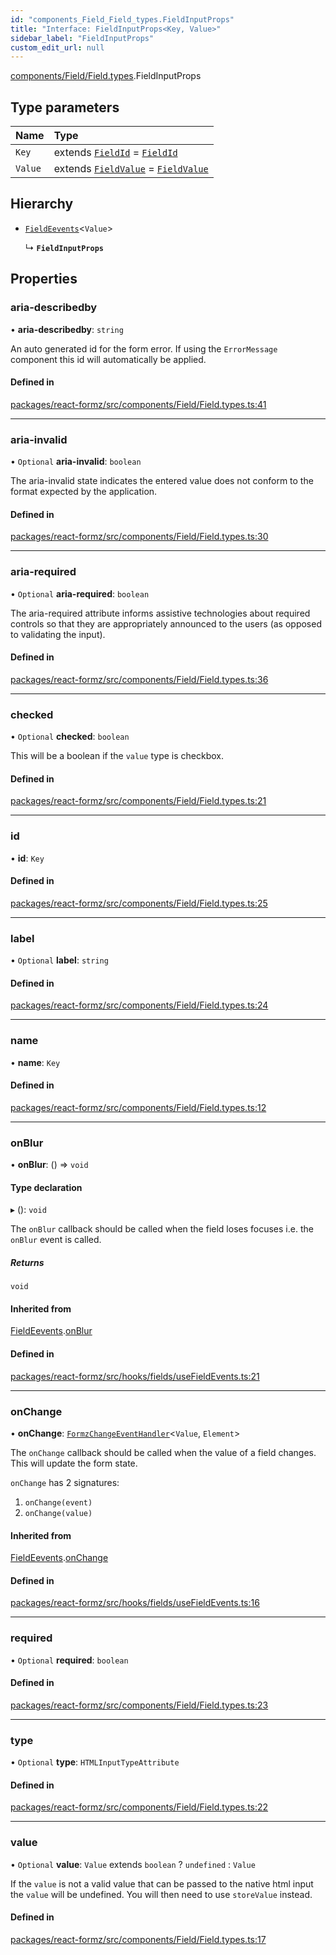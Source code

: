 ```yaml
---
id: "components_Field_Field_types.FieldInputProps"
title: "Interface: FieldInputProps<Key, Value>"
sidebar_label: "FieldInputProps"
custom_edit_url: null
---
```


[components/Field/Field.types](../modules/components_Field_Field_types.md).FieldInputProps

## Type parameters

| Name | Type |
| :------ | :------ |
| `Key` | extends [`FieldId`](../modules/types_field.md#fieldid) = [`FieldId`](../modules/types_field.md#fieldid) |
| `Value` | extends [`FieldValue`](../modules/types_field.md#fieldvalue) = [`FieldValue`](../modules/types_field.md#fieldvalue) |

## Hierarchy

- [`FieldEevents`](hooks_fields_useFieldEvents.FieldEevents.md)<`Value`\>

  ↳ **`FieldInputProps`**

## Properties

### aria-describedby

• **aria-describedby**: `string`

An auto generated id for the form error. If using the `ErrorMessage` component
this id will automatically be applied.

#### Defined in

[packages/react-formz/src/components/Field/Field.types.ts:41](https://github.com/ZerryStack/react-formz/blob/main/packages/react-formz/src/components/Field/Field.types.ts#L41)

___

### aria-invalid

• `Optional` **aria-invalid**: `boolean`

The aria-invalid state indicates the entered value
does not conform to the format expected by the application.

#### Defined in

[packages/react-formz/src/components/Field/Field.types.ts:30](https://github.com/ZerryStack/react-formz/blob/main/packages/react-formz/src/components/Field/Field.types.ts#L30)

___

### aria-required

• `Optional` **aria-required**: `boolean`

The aria-required attribute informs assistive technologies about
required controls so that they are appropriately announced to the
users (as opposed to validating the input).

#### Defined in

[packages/react-formz/src/components/Field/Field.types.ts:36](https://github.com/ZerryStack/react-formz/blob/main/packages/react-formz/src/components/Field/Field.types.ts#L36)

___

### checked

• `Optional` **checked**: `boolean`

This will be a boolean if the `value` type is checkbox.

#### Defined in

[packages/react-formz/src/components/Field/Field.types.ts:21](https://github.com/ZerryStack/react-formz/blob/main/packages/react-formz/src/components/Field/Field.types.ts#L21)

___

### id

• **id**: `Key`

#### Defined in

[packages/react-formz/src/components/Field/Field.types.ts:25](https://github.com/ZerryStack/react-formz/blob/main/packages/react-formz/src/components/Field/Field.types.ts#L25)

___

### label

• `Optional` **label**: `string`

#### Defined in

[packages/react-formz/src/components/Field/Field.types.ts:24](https://github.com/ZerryStack/react-formz/blob/main/packages/react-formz/src/components/Field/Field.types.ts#L24)

___

### name

• **name**: `Key`

#### Defined in

[packages/react-formz/src/components/Field/Field.types.ts:12](https://github.com/ZerryStack/react-formz/blob/main/packages/react-formz/src/components/Field/Field.types.ts#L12)

___

### onBlur

• **onBlur**: () => `void`

#### Type declaration

▸ (): `void`

The `onBlur` callback should be called when the field loses focuses
i.e. the `onBlur` event is called.

##### Returns

`void`

#### Inherited from

[FieldEevents](hooks_fields_useFieldEvents.FieldEevents.md).[onBlur](hooks_fields_useFieldEvents.FieldEevents.md#onblur)

#### Defined in

[packages/react-formz/src/hooks/fields/useFieldEvents.ts:21](https://github.com/ZerryStack/react-formz/blob/main/packages/react-formz/src/hooks/fields/useFieldEvents.ts#L21)

___

### onChange

• **onChange**: [`FormzChangeEventHandler`](types_events.FormzChangeEventHandler.md)<`Value`, `Element`\>

The `onChange` callback should be called when the value of a field
changes. This will update the form state. 

`onChange` has 2 signatures:

1. `onChange(event)`
2. `onChange(value)`

#### Inherited from

[FieldEevents](hooks_fields_useFieldEvents.FieldEevents.md).[onChange](hooks_fields_useFieldEvents.FieldEevents.md#onchange)

#### Defined in

[packages/react-formz/src/hooks/fields/useFieldEvents.ts:16](https://github.com/ZerryStack/react-formz/blob/main/packages/react-formz/src/hooks/fields/useFieldEvents.ts#L16)

___

### required

• `Optional` **required**: `boolean`

#### Defined in

[packages/react-formz/src/components/Field/Field.types.ts:23](https://github.com/ZerryStack/react-formz/blob/main/packages/react-formz/src/components/Field/Field.types.ts#L23)

___

### type

• `Optional` **type**: `HTMLInputTypeAttribute`

#### Defined in

[packages/react-formz/src/components/Field/Field.types.ts:22](https://github.com/ZerryStack/react-formz/blob/main/packages/react-formz/src/components/Field/Field.types.ts#L22)

___

### value

• `Optional` **value**: `Value` extends `boolean` ? `undefined` : `Value`

If the `value` is not a valid value that can be passed to the native html input
the `value` will be undefined. You will then need to use `storeValue` instead.

#### Defined in

[packages/react-formz/src/components/Field/Field.types.ts:17](https://github.com/ZerryStack/react-formz/blob/main/packages/react-formz/src/components/Field/Field.types.ts#L17)
